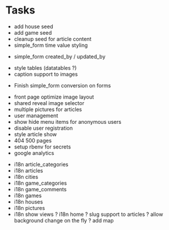 
Tasks
=======

 - add house seed
 - add game seed
 - cleanup seed for article content
 - simple_form time value styling
 + simple_form created_by / updated_by
 - style tables (datatables ?)
 - caption support to images
 + Finish simple_form conversion on forms
 - front page optimize image layout
 - shared reveal image selector
 - multiple pictures for articles
 - user management
 - show hide menu items for anonymous users
 - disable user registration
 - style article show
 - 404 500 pages
 - setup rbenv for secrets
 - google analytics
 + i18n article_categories
 + i18n articles
 + i18n cities
 + i18n game_categories
 + i18n game_comments
 + i18n games
 + i18n houses
 + i18n pictures
 + i18n show views
 ? i18n home
 ? slug support to articles
 ? allow background change on the fly
 ? add map


